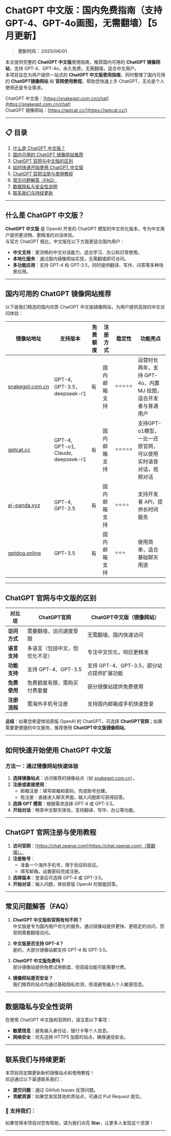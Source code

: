 # ChatGPT 中文版：国内免费指南（支持GPT-4、GPT-4o画图，无需翻墙）【5月更新】

> **更新时间： 2025/06/01**       
 
本文提供完整的 **ChatGPT 中文版**使用指南，推荐国内可用的 **ChatGPT 镜像网站**，支持 GPT-4、GPT-4o，永久免费，无需翻墙，适合中文用户。   
本项目旨在为用户提供一站式的 **ChatGPT 中文版使用指南**，同时整理了国内可用的 **ChatGPT镜像网站** 和 **官网使用教程**，帮助您快速上手 ChatGPT，无论是个人使用还是专业需求。

ChatGPT 中文版：[https://snakegpt.com.cn/chat](https://snakegpt.com.cn/chat)   
ChatGPT 镜像网站：[https://gptcat.cc/](https://gptcat.cc/) 

---

## 📋 目录
1. [什么是 ChatGPT 中文版？](#什么是-chatgpt-中文版)
2. [国内可用的 ChatGPT 镜像网站推荐](#国内可用的-chatgpt-镜像网站推荐)
3. [ChatGPT 官网与中文版的区别](#chatgpt-官网与中文版的区别)
4. [如何快速开始使用 ChatGPT 中文版](#如何快速开始使用-chatgpt-中文版)
5. [ChatGPT 官网注册与使用教程](#chatgpt-官网注册与使用教程)
5. [常见问题解答（FAQ）](#常见问题解答faq)
7. [数据隐私与安全性说明](#数据隐私与安全性说明)
8. [联系我们与持续更新](#联系我们与持续更新)

---

## 什么是 ChatGPT 中文版？

**ChatGPT 中文版** 是 OpenAI 开发的 ChatGPT 模型的中文优化版本，专为中文用户提供更流畅、更精准的对话体验。  
与官方 ChatGPT 相比，中文版在以下方面更适合国内用户： 

- **中文支持**：更流畅的中文对话能力，适合学习、办公和日常使用。
- **本地化服务**：通过国内镜像网站实现，无需翻墙即可访问。
- **多功能应用**：支持 GPT-4 和 GPT-3.5，同时提供翻译、写作、问答等多种场景应用。

---

## 国内可用的 ChatGPT 镜像网站推荐

以下是我们精选的国内优质 ChatGPT 中文版镜像网站，为用户提供高效的中文访问体验：

| **镜像站地址**       | **支持版本**         | **免费额度** | **注册方式**         | **稳定性** | **功能亮点**                                  |
|----------------------|---------------------|--------------|---------------------|------------|---------------------------------------------|
| [snakegpt.com.cn](https://snakegpt.com.cn)   | GPT-4, GPT-3.5，deepseek-r1 | 有              | 国内邮箱支持        | ⭐⭐⭐⭐⭐    | 运营时长两年，支持 GPT-4o，内置 MJ 绘图，适合开发者与普通用户 |
| [gptcat.cc](https://gptcat.cc)         | GPT-4, GPT-o1, Claude, deepseek-r1  | 有              | 国内邮箱支持        | ⭐⭐⭐⭐⭐    | 支持GPT-o1模型，一比一还原官网，可以使用实时语音对话，视频对话         |
| [ai-panda.xyz](https://ai-panda.xyz/login?invite_code=34137c47) | GPT-4, GPT-3.5 | 有              | 国内邮箱支持        | ⭐⭐⭐⭐     | 支持开发者 API，提供长时间服务                 |
| [gptdog.online](https://gptdog.online)   | GPT-3.5        | 有              | 国内邮箱支持        | ⭐⭐⭐      | 使用简单，适合基础聊天用途                     |

---

## ChatGPT 官网与中文版的区别

| **对比项**       | **ChatGPT官网**              | **ChatGPT中文版（镜像网站）**  |
|------------------|-----------------------------|---------------------------------|
| **访问方式**     | 需要翻墙，访问速度受限         | 无需翻墙，国内快速访问          |
| **语言支持**     | 多语言（包括中文，但优化不足） | 专注中文优化，响应更精准        |
| **功能支持**     | 支持 GPT-4、GPT-3.5          | 支持 GPT-4、GPT-3.5，部分站点提供扩展功能 |
| **免费使用**     | 免费额度有限，需购买付费套餐   | 部分镜像站提供免费使用          |
| **注册流程**     | 需海外手机号注册              | 支持国内邮箱或手机快速登录              |

**总结**：如果您希望体验原版 OpenAI 的 ChatGPT，可选择 **ChatGPT官网**；如果需要更便捷的中文服务，推荐使用 **ChatGPT中文版镜像网站**。


---

## 如何快速开始使用 ChatGPT 中文版

### **方法一：通过镜像网站快速体验**
1. **选择镜像站点**：访问推荐的镜像站点（如 [snakegpt.com.cn](https://snakegpt.com.cn)）。
2. **注册或直接使用**：
   - 邮箱注册：填写邮箱和密码，完成账号创建。
   - 免注册：直接进入聊天界面，输入问题即可获得回答。
3. **选择 GPT 模型**：根据需求选择 GPT-4 或 GPT-3.5。
4. **开始对话**：畅享中文聊天体验，支持翻译、写作、办公等功能。

---

## ChatGPT 官网注册与使用教程

1. **访问官网**：[https://chat.openai.com](https://chat.openai.com)（需翻墙）。
2. **注册账号**：
   - 准备一个海外手机号，用于验证码验证。
   - 填写邮箱，设置密码完成注册。
3. **选择版本**：登录后可选择 GPT-4 或 GPT-3.5。
4. **开始对话**：输入问题，体验原版 OpenAI 的智能回答。

---

## 常见问题解答（FAQ）

1. **ChatGPT 中文版和官网有何不同？**  
   中文版是专为国内用户优化的服务，通过镜像站提供更快、更稳定的访问，而官网需要翻墙访问。

2. **中文版是否支持 GPT-4？**  
   是的，大部分镜像站都支持 GPT-4 和 GPT-3.5。

3. **ChatGPT 中文版免费吗？**  
   部分镜像站提供免费试用额度，但高级功能可能需要付费。

4. **镜像网站是否安全？**  
   我们推荐的站点均通过基础隐私检测，但请避免输入个人敏感信息。

---

## 数据隐私与安全性说明

在使用 ChatGPT 中文版和官网时，请注意以下事项：
- **敏感信息**：避免输入身份证、银行卡等个人信息。
- **网络安全**：优先选择 HTTPS 加密的站点，确保通信安全。

---

## 联系我们与持续更新

本项目将定期更新新的镜像站点和使用教程！  
欢迎通过以下渠道联系我们：
- **提交问题**：通过 GitHub Issues 反馈问题。
- **贡献资源**：如果您发现其他优质站点，可通过 Pull Request 提交。

### 🌟 支持我们：
如果觉得本项目对您有帮助，请为我们点亮 **Star**，让更多人发现这个资源！

---      
   
                           